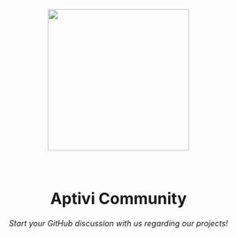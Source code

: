 
<div align = center>

<br>
<br>
    
<img
  src = 'https://aptivi.github.io/assets/aptivi-logo-transparent-ios.png'
  width = 256
  align = center
/>

<br>

# Aptivi Community
    
*Start your GitHub discussion with us regarding our projects!*

</div>

<br>
    
</div>
